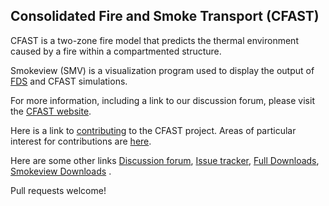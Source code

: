 ## Consolidated Fire and Smoke Transport (CFAST)

CFAST is a two-zone fire model that predicts the thermal environment caused by a fire within a compartmented structure.

Smokeview (SMV) is a visualization program used to display the output of [FDS](https://github.com/firemodels/fds) and CFAST simulations.

For more information, including a link to our discussion forum, please visit the [CFAST website](http://firemodels.github.io/cfast/).

Here is a link to [contributing](https://github.com/firemodels/cfast/blob/master/CONTRIBUTING.md) to the CFAST project. Areas of particular interest for contributions are [here](https://github.com/firemodels/cfast/wiki/Potential-Research-Topics).

Here are some other links [Discussion forum](https://groups.google.com/forum/#!forum/cfast), [Issue tracker](https://github.com/firemodels/cfast/issues), [Full Downloads](https://github.com/firemodels/cfast/releases), [Smokeview Downloads](https://github.com/firemodels/smv/releases) .


Pull requests welcome!
